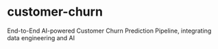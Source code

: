 # customer-churn
End-to-End AI-powered Customer Churn Prediction Pipeline, integrating data engineering and AI
